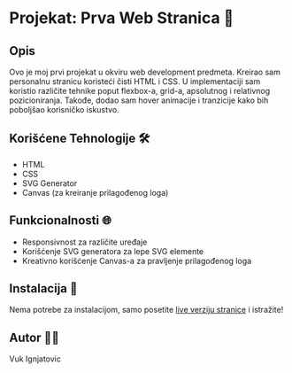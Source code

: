 # Projekat: Prva Web Stranica 🚀

## Opis

Ovo je moj prvi projekat u okviru web development predmeta. Kreirao sam personalnu stranicu koristeći čisti HTML i CSS. U implementaciji sam koristio različite tehnike poput flexbox-a, grid-a, apsolutnog i relativnog pozicioniranja. Takođe, dodao sam hover animacije i tranzicije kako bih poboljšao korisničko iskustvo.

## Korišćene Tehnologije 🛠️

- HTML
- CSS
- SVG Generator
- Canvas (za kreiranje prilagođenog loga)

## Funkcionalnosti 🌐

- Responsivnost za različite uređaje
- Korišćenje SVG generatora za lepe SVG elemente
- Kreativno korišćenje Canvas-a za pravljenje prilagođenog loga

## Instalacija 🚧

Nema potrebe za instalacijom, samo posetite [live verziju stranice](vukig.github.io/Landing-Page/) i istražite!


## Autor 👩‍💻

Vuk Ignjatovic
